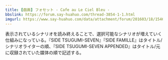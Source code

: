 ```yaml
---
title: [戯画] フォセット - Cafe au Le Ciel Bleu -
bbslink: https://forum.say-huahuo.com/thread-3854-1-1.html
imgurl: https://www.say-huahuo.com/data/attachment/forum/201603/18/154653trfx505xwzk305rd.jpg
---
```


表示されているシナリオを読み終えることで、選択可能なシナリオが増えていく仕組みになっている。『SIDE TSUGUMI-SEVEN』『SIDE FAMILLE』はタイトル/シナリオライターの順、『SIDE TSUGUMI-SEVEN APPENDED』はタイトル/元に収録されていた媒体の順で記述する。<!--more-->
